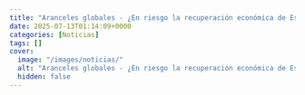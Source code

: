 ```yaml
---
title: "Aranceles globales - ¿En riesgo la recuperación económica de España?"
date: 2025-07-13T01:14:09+0000
categories: [Noticias]
tags: []
cover:
  image: "/images/noticias/"
  alt: "Aranceles globales - ¿En riesgo la recuperación económica de España?"
  hidden: false
---
```



